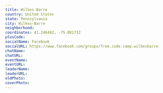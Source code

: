 ```yaml
---
title: Wilkes-Barre
country: United States
state: Pennsylvania
city: Wilkes-Barre
neighborhood: 
coordinates: 41.246482, -75.881732
plusCode:
socialName: Facebook
socialURL: https://www.facebook.com/groups/free.code.camp.wilkesbarre
chatName:
chatURL:
eventName:
eventURL:
leaderName:
leaderURL:
oldPhoto: 
coverPhoto:
---
```

